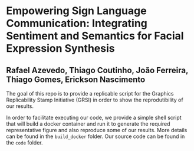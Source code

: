 # Empowering Sign Language Communication: Integrating Sentiment and Semantics for Facial Expression Synthesis

## Rafael Azevedo, Thiago Coutinho, João Ferreira, Thiago Gomes, Erickson Nascimento

The goal of this repo is to provide a replicable script for the Graphics Replicability Stamp Initiative (GRSI) in order to show the reprodutibility of our results.

In order to facilitate executing our code, we provide a simple shell script that will build a docker container and run it to generate the required representative figure and also reproduce some of our results. More details can be found in the `build_docker` folder. Our source code can be found in the `code` folder.